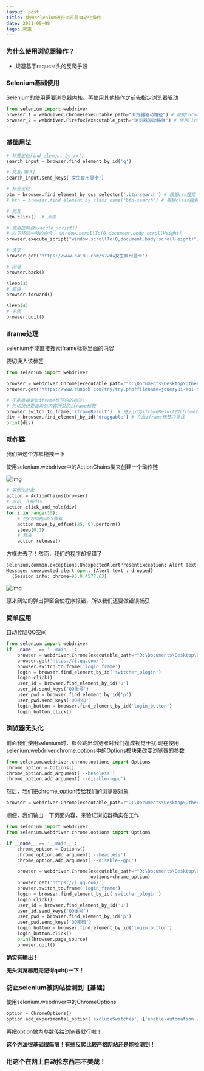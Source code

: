 ```yaml
---
layout: post
title: 使用selenium进行浏览器自动化操作
date: 2021-09-08
tags: 爬虫
---
```


### 为什么使用浏览器操作？
- 规避基于request头的反爬手段



### Selenium基础使用

Selenium的使用需要浏览器内核。再使用其他操作之前先指定浏览器驱动
```python
from selenium import webdriver
brweser_1 = webdriver.Chrome(executable_path="浏览器驱动路径") # 使用Chrome浏览器
brweser_2 = webdriver.Firefox(executable_path="浏览器驱动路径") # 使用Firefox浏览器 
...
```

### 基础用法

```python
# 标签定位find_element_by_xx()
search_input = browser.find_element_by_id('q')

# 交互[输入]
search_input.send_keys('女生自用显卡')

# 标签定位
btn = browser.find_element_by_css_selector('.btn-search') # 根据css搜索
# btn = browser.find_element_by_class_name('btn-search') # 根据class搜索

# 交互
btn.click()  # 点击

# 使用控制台execute_script()
# 向下移动一屏的命令： window.scrollTo(0,document.body.scrollHeight)
browser.execute_script("window.scrollTo(0,document.body.scrollHeight)")

# 请求
browser.get('https://www.baidu.com/s?wd=女生自用显卡')

# 回退
browser.back()

sleep(3)
# 前进
browser.forward()

sleep(4)
# 关闭
browser.quit()
```

### iframe处理

selenium不能直接搜索iframe标签里面的内容

要切换入该标签

```python
from selenium import webdriver

browser = webdriver.Chrome(executable_path=r"D:\Documents\Desktop\Others\Tools\chromedriver_win32\chromedriver.exe")
browser.get('https://www.runoob.com/try/try.php?filename=jqueryui-api-droppable')

# 不能直接定位iframe标签内的标签!
# 先切换进要搜索的内容所处的iframe标签
browser.switch_to.frame('iframeResult')  # 进入id为iframeResult的iframe标签内
div = browser.find_element_by_id('draggable') # 在此iframe标签内寻找
print(div)
```



### 动作链

我们把这个方框拖拽一下

使用selenium.webdriver中的ActionChains类来创建一个动作链

![img](https://sirmegamu.github.io/images/posts/2021-09-08/01.png)

```python
# 实例化对象
action = ActionChains(browser)
# 点击，长按div
action.click_and_hold(div)
for i in range(10):
    # 在x方向拖动25像素
    action.move_by_offset(25, 0).perform()
    sleep(0.1)
    # 释放
    action.release()
```

方框进去了！然而，我们的程序却报错了

```python
selenium.common.exceptions.UnexpectedAlertPresentException: Alert Text: dropped
Message: unexpected alert open: {Alert text : dropped}
  (Session info: chrome=93.0.4577.63)
```

![img](https://sirmegamu.github.io/images/posts/2021-09-08/02.png)

原来网站的弹出弹窗会使程序报错，所以我们还要做错误捕获

### 简单应用

自动登陆QQ空间

~~~python
from selenium import webdriver
if __name__ == '__main__':
    browser = webdriver.Chrome(executable_path=r"D:\Documents\Desktop\Others\Tools\chromedriver_win32\chromedriver.exe")
    browser.get('https://i.qq.com/')
    browser.switch_to.frame('login_frame')
    login = browser.find_element_by_id('switcher_plogin')
    login.click()
    user_id = browser.find_element_by_id('u')
    user_id.send_keys('QQ账号')
    user_pwd = browser.find_element_by_id('p')
    user_pwd.send_keys('QQ密码')
    login_button = browser.find_element_by_id('login_button')
    login_button.click()
~~~

### 浏览器无头化

前面我们使用selenium时，都会跳出浏览器对我们造成视觉干扰
现在使用selenium.webdriver.chrome.options中的Options模块来改变浏览器的参数
```python
from selenium.webdriver.chrome.options import Options
chrome_option = Options()
chrome_option.add_argument('--headless')
chrome_option.add_argument('--disable--gpu')
```
然后，我们把chrome_option传给我们的浏览器对象

```python
browser = webdriver.Chrome(executable_path=r"D:\Documents\Desktop\Others\Tools\chromedriver_win32\chromedriver.exe", chrome_options=chrome_option)
```

顺便，我们输出一下页面内容，来验证浏览器确实在工作

~~~python
from selenium import webdriver
from selenium.webdriver.chrome.options import Options

if __name__ == '__main__':
    chrome_option = Options()
    chrome_option.add_argument('--headless')
    chrome_option.add_argument('--disable--gpu')

    browser = webdriver.Chrome(executable_path=r"D:\Documents\Desktop\Others\Tools\chromedriver_win32\chromedriver.exe",
                               options=chrome_option)
    browser.get('https://i.qq.com/')
    browser.switch_to.frame('login_frame')
    login = browser.find_element_by_id('switcher_plogin')
    login.click()
    user_id = browser.find_element_by_id('u')
    user_id.send_keys('QQ账号')
    user_pwd = browser.find_element_by_id('p')
    user_pwd.send_keys('QQ密码')
    login_button = browser.find_element_by_id('login_button')
    login_button.click()
    print(browser.page_source)
    browser.quit()

~~~

**确实有输出！**

**无头浏览器用完记得quit()一下！**

### 防止selenium被网站检测到【基础】

使用selenium.webdriver中的ChromeOptions

~~~python
option = ChromeOptions()
option.add_experimental_option('excludeSwitches', ['enable-automation'])
~~~

再把option做为参数传给浏览器就行啦！

**这个方法很基础很简陋！有些反爬比较严格网站还是能检测到！**



### 用这个在网上自动抢东西岂不美哉！

